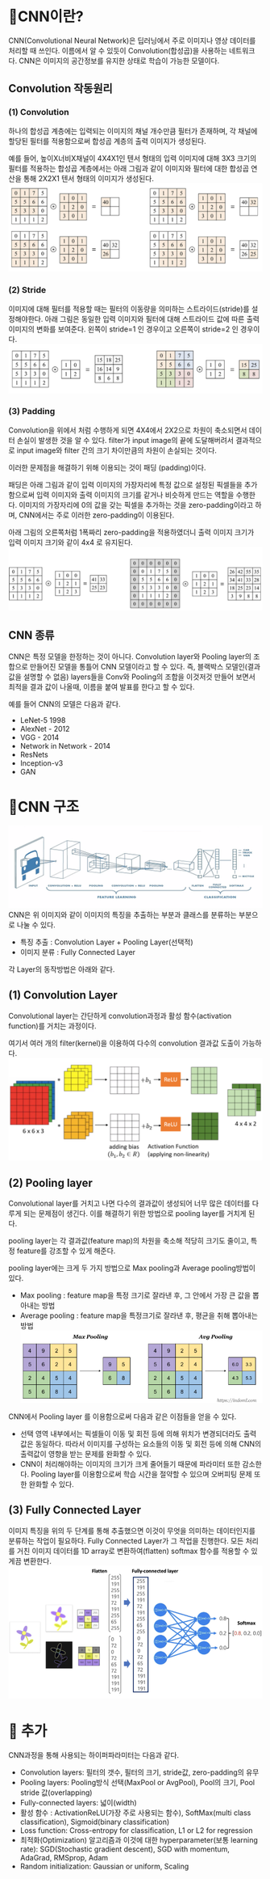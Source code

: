 # 📍CNN이란?
CNN(Convolutional Neural Network)은 딥러닝에서 주로 이미지나 영상 데이터를 처리할 때 쓰인다. 이름에서 알 수 있듯이 Convolution(합성곱)을 사용하는 네트워크다. CNN은 이미지의 공간정보를 유지한 상태로 학습이 가능한 모델이다.

## Convolution 작동원리
### (1) Convolution
하나의 합성곱 계층에는 입력되는 이미지의 채널 개수만큼 필터가 존재하며, 각 채널에 할당된 필터를 적용함으로써 합성곱 계층의 출력 이미지가 생성된다. 

예를 들어, 높이X너비X채널이 4X4X1인 텐서 형태의 입력 이미지에 대해 3X3 크기의 필터를 적용하는 합성곱 계층에서는 아래 그림과 같이 이미지와 필터에 대한 합성곱 연산을 통해 2X2X1 텐서 형태의 이미지가 생성된다.
![cnn-1](./Img/cnn-1.png)

### (2) Stride
이미지에 대해 필터를 적용할 때는 필터의 이동량을 의미하는 스트라이드(stride)를 설정해야한다. 아래 그림은 동일한 입력 이미지와 필터에 대해 스트라이드 값에 따른 출력 이미지의 변화를 보여준다.
왼쪽이 stride=1 인 경우이고 오른쪽이 stride=2 인 경우이다.
![cnn-2](./Img/cnn-2.png)

### (3) Padding
Convolution을 위에서 처럼 수행하게 되면 4X4에서 2X2으로 차원이 축소되면서 데이터 손실이 발생한 것을 알 수 있다. filter가 input image의 끝에 도달해버려서 결과적으로 input image와 filter 간의 크기 차이만큼의 차원이 손실되는 것이다.

이러한 문제점을 해결하기 위해 이용되는 것이 패딩 (padding)이다.

패딩은 아래 그림과 같이 입력 이미지의 가장자리에 특정 값으로 설정된 픽셀들을 추가함으로써 입력 이미지와 출력 이미지의 크기를 같거나 비슷하게 만드는 역할을 수행한다. 이미지의 가장자리에 0의 값을 갖는 픽셀을 추가하는 것을 zero-padding이라고 하며, CNN에서는 주로 이러한 zero-padding이 이용된다.

아래 그림의 오른쪽처럼 1폭짜리 zero-padding을 적용하였더니 출력 이미지 크기가 입력 이미지 크기와 같이 4x4 로 유지된다.
![cnn-3](./Img/cnn-3.png)

## CNN 종류
CNN은 특정 모델을 한정하는 것이 아니다. Convolution layer와 Pooling layer의 조합으로 만들어진 모델을 통틀어 CNN 모델이라고 할 수 있다. 즉, 블랙박스 모델인(결과값을 설명할 수 없음) layers들을 Conv와 Pooling의 조합을 이것저것 만들어 보면서 최적을 결과 값이 나올때, 이름을 붙여 발표를 한다고 할 수 있다.

예를 들어 CNN의 모델은 다음과 같다.
- LeNet-5 1998
- AlexNet - 2012
- VGG - 2014
- Network in Network - 2014
- ResNets
- Inception-v3
- GAN


# 📍CNN 구조
![cnn-0](./Img/cnn-0.png)
CNN은 위 이미지와 같이 이미지의 특징을 추출하는 부분과 클래스를 분류하는 부분으로 나눌 수 있다. 
- 특징 추출 : Convolution Layer + Pooling Layer(선택적)
- 이미지 분류 : Fully Connected Layer

각 Layer의 동작방법은 아래와 같다.


## (1) Convolution Layer
Convolutional layer는 간단하게 convolution과정과 활성 함수(activation function)를 거치는 과정이다.

여기서 여러 개의 filter(kernel)을 이용하여 다수의 convolution 결과값 도출이 가능하다.
![cnn-4](./Img/cnn-4.png)

## (2) Pooling layer
Convolutional layer를 거치고 나면 다수의 결과값이 생성되어 너무 많은 데이터를 다루게 되는 문제점이 생긴다. 이를 해결하기 위한 방법으로 pooling layer를 거치게 된다.

pooling layer는 각 결과값(feature map)의 차원을 축소해 적당히 크기도 줄이고, 특정 feature를 강조할 수 있게 해준다.

pooling layer에는 크게 두 가지 방법으로 Max pooling과 Average pooling방법이 있다.
- Max pooling : feature map을 특정 크기로 잘라낸 후, 그 안에서 가장 큰 값을 뽑아내는 방법
- Average pooling : feature map을 특정크기로 잘라낸 후, 평균을 취해 뽑아내는 방법
![cnn-5](./Img/cnn-5.png)

CNN에서 Pooling layer 를 이용함으로써 다음과 같은 이점들을 얻을 수 있다.
- 선택 영역 내부에서는 픽셀들이 이동 및 회전 등에 의해 위치가 변경되더라도 출력값은 동일하다. 따라서 이미지를 구성하는 요소들의 이동 및 회전 등에 의해 CNN의 출력값이 영향을 받는 문제를 완화할 수 있다.
- CNN이 처리해야하는 이미지의 크기가 크게 줄어들기 때문에 파라미터 또한 감소한다. Pooling layer를 이용함으로써 학습 시간을 절약할 수 있으며 오버피팅 문제 또한 완화할 수 있다.

## (3) Fully Connected Layer
이미지 특징을 위의 두 단계를 통해 추출했으면 이것이 무엇을 의미하는 데이터인지를 분류하는 작업이 필요하다. Fully Connected Layer가 그 작업을 진행한다. 
모든 처리를 거친 이미지 데이터를 1D array로 변환하여(flatten) softmax 함수를 적용할 수 있게끔 변환한다.
![cnn-6](./Img/cnn-6.png)

# 📍 추가
CNN과정을 통해 사용되는 하이퍼파라미터는 다음과 같다.
- Convolution layers: 필터의 갯수, 필터의 크기, stride값, zero-padding의 유무
- Pooling layers: Pooling방식 선택(MaxPool or AvgPool), Pool의 크기, Pool stride 값(overlapping)
- Fully-connected layers: 넓이(width)
- 활성 함수 : ActivationReLU(가장 주로 사용되는 함수), SoftMax(multi class classification), Sigmoid(binary classification)
- Loss function: Cross-entropy for classification, L1 or L2 for regression
- 최적화(Optimization) 알고리즘과 이것에 대한 hyperparameter(보통 learning rate): SGD(Stochastic gradient descent), SGD with momentum, AdaGrad, RMSprop, Adam
- Random initialization: Gaussian or uniform, Scaling